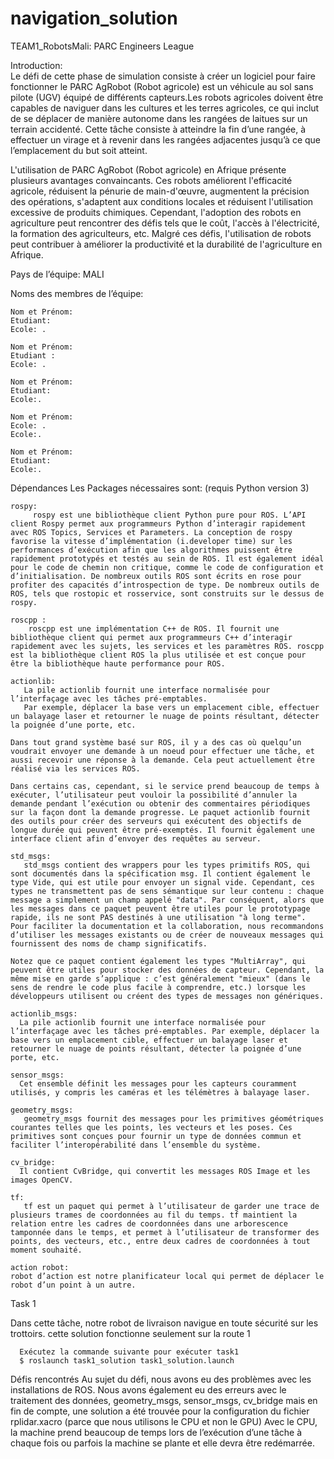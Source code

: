 # navigation_solution
TEAM1_RobotsMali: PARC Engineers League

Introduction:</BR>
    Le défi de cette phase de simulation consiste à créer un logiciel pour faire fonctionner le PARC AgRobot (Robot agricole) est un véhicule au sol sans pilote (UGV) équipé de différents capteurs.Les robots agricoles doivent être capables de naviguer dans les cultures et les terres agricoles, ce qui inclut de se déplacer de manière autonome dans les rangées de laitues sur un terrain accidenté. Cette tâche consiste à atteindre la fin d’une rangée, à effectuer un virage et à revenir dans les rangées adjacentes jusqu’à ce que l’emplacement du but soit atteint.
    
L'utilisation de PARC AgRobot (Robot agricole)  en Afrique présente plusieurs avantages convaincants. Ces robots améliorent l'efficacité agricole, réduisent la pénurie de main-d'œuvre, augmentent la précision des opérations, s'adaptent aux conditions locales et réduisent l'utilisation excessive de produits chimiques. Cependant, l'adoption des robots en agriculture peut rencontrer des défis tels que le coût, l'accès à l'électricité, la formation des agriculteurs, etc. Malgré ces défis, l'utilisation de robots peut contribuer à améliorer la productivité et la durabilité de l'agriculture en Afrique.

    

Pays de l’équipe: MALI

Noms des membres de l’équipe:

    Nom et Prénom: 
    Etudiant: 
    Ecole: .

    Nom et Prénom: 
    Etudiant : 
    Ecole: .

    Nom et Prénom: 
    Etudiant:
    Ecole:.

    Nom et Prénom: 
    Ecole: .
    Ecole:.
    
    Nom et Prénom: 
    Etudiant:
    Ecole:.
    
Dépendances
    Les Packages nécessaires sont:    (requis Python version 3)

    rospy: 
         rospy est une bibliothèque client Python pure pour ROS. L’API client Rospy permet aux programmeurs Python d’interagir rapidement avec ROS Topics, Services et Parameters. La conception de rospy favorise la vitesse d’implémentation (i.developer time) sur les performances d’exécution afin que les algorithmes puissent être rapidement prototypés et testés au sein de ROS. Il est également idéal pour le code de chemin non critique, comme le code de configuration et d’initialisation. De nombreux outils ROS sont écrits en rose pour profiter des capacités d’introspection de type. De nombreux outils de ROS, tels que rostopic et rosservice, sont construits sur le dessus de rospy.

    roscpp :
        roscpp est une implémentation C++ de ROS. Il fournit une bibliothèque client qui permet aux programmeurs C++ d’interagir rapidement avec les sujets, les services et les paramètres ROS. roscpp est la bibliothèque client ROS la plus utilisée et est conçue pour être la bibliothèque haute performance pour ROS.

    actionlib:
       La pile actionlib fournit une interface normalisée pour l’interfaçage avec les tâches pré-emptables. 
       Par exemple, déplacer la base vers un emplacement cible, effectuer un balayage laser et retourner le nuage de points résultant, détecter la poignée d’une porte, etc.

    Dans tout grand système basé sur ROS, il y a des cas où quelqu’un voudrait envoyer une demande à un noeud pour effectuer une tâche, et aussi recevoir une réponse à la demande. Cela peut actuellement être réalisé via les services ROS.

    Dans certains cas, cependant, si le service prend beaucoup de temps à exécuter, l’utilisateur peut vouloir la possibilité d’annuler la demande pendant l’exécution ou obtenir des commentaires périodiques sur la façon dont la demande progresse. Le paquet actionlib fournit des outils pour créer des serveurs qui exécutent des objectifs de longue durée qui peuvent être pré-exemptés. Il fournit également une interface client afin d’envoyer des requêtes au serveur.

    std_msgs:
       std_msgs contient des wrappers pour les types primitifs ROS, qui sont documentés dans la spécification msg. Il contient également le type Vide, qui est utile pour envoyer un signal vide. Cependant, ces types ne transmettent pas de sens sémantique sur leur contenu : chaque message a simplement un champ appelé "data". Par conséquent, alors que les messages dans ce paquet peuvent être utiles pour le prototypage rapide, ils ne sont PAS destinés à une utilisation "à long terme". Pour faciliter la documentation et la collaboration, nous recommandons d’utiliser les messages existants ou de créer de nouveaux messages qui fournissent des noms de champ significatifs.

    Notez que ce paquet contient également les types "MultiArray", qui peuvent être utiles pour stocker des données de capteur. Cependant, la même mise en garde s’applique : c’est généralement "mieux" (dans le sens de rendre le code plus facile à comprendre, etc.) lorsque les développeurs utilisent ou créent des types de messages non génériques.

    actionlib_msgs:
      La pile actionlib fournit une interface normalisée pour l’interfaçage avec les tâches pré-emptables. Par exemple, déplacer la base vers un emplacement cible, effectuer un balayage laser et retourner le nuage de points résultant, détecter la poignée d’une porte, etc.

    sensor_msgs:
      Cet ensemble définit les messages pour les capteurs couramment utilisés, y compris les caméras et les télémètres à balayage laser.

    geometry_msgs:
       geometry_msgs fournit des messages pour les primitives géométriques courantes telles que les points, les vecteurs et les poses. Ces primitives sont conçues pour fournir un type de données commun et faciliter l’interopérabilité dans l’ensemble du système.

    cv_bridge:
      Il contient CvBridge, qui convertit les messages ROS Image et les images OpenCV.

    tf:
       tf est un paquet qui permet à l’utilisateur de garder une trace de plusieurs trames de coordonnées au fil du temps. tf maintient la relation entre les cadres de coordonnées dans une arborescence tamponnée dans le temps, et permet à l’utilisateur de transformer des points, des vecteurs, etc., entre deux cadres de coordonnées à tout moment souhaité.

    action robot:
    robot d’action est notre planificateur local qui permet de déplacer le robot d’un point à un autre.


Task 1

   Dans cette tâche, notre robot de livraison navigue en toute sécurité sur les trottoirs.
   cette solution fonctionne seulement sur la route 1

      Exécutez la commande suivante pour exécuter task1
      $ roslaunch task1_solution task1_solution.launch

Défis rencontrés
    Au sujet du défi, nous avons eu des problèmes avec les installations de ROS. Nous avons également eu des erreurs avec le traitement des données, geometry_msgs, sensor_msgs, cv_bridge mais en fin de compte, une solution a été trouvée pour la configuration du fichier rplidar.xacro (parce que nous utilisons le CPU et non le GPU)
    Avec le CPU, la machine prend beaucoup de temps lors de l’exécution d’une tâche à chaque fois ou parfois la machine se plante et elle devra être redémarrée.
    
    
